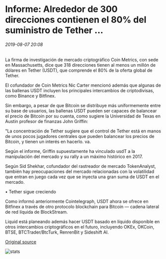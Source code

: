 # Informe: Alrededor de 300 direcciones contienen el 80% del suministro de Tether ...

###### 2019-08-07 20:08

La firma de investigación de mercado criptográfico Coin Metrics, con sede en Massachusetts, dice que 318 direcciones tienen al menos un millón de dólares en Tether (USDT), que comprende el 80% de la oferta global de Tether.

El cofundador de Coin Metrics Nic Carter mencionó además que algunas de las ballenas USDT incluyen los principales intercambios de criptodivisas, como Binance y Bitfinex.

Sin embargo, a pesar de que Bitcoin se distribuye más uniformemente entre su base de usuarios, las ballenas USDT pueden ser capaces de balancear el precio de Bitcoin por su cuenta, como sugiere la Universidad de Texas en Austin profesor de finanzas John Griffin:

"La concentración de Tether sugiere que el control de Tether está en manos de unos pocos jugadores centrales que pueden balancear los precios de Bitcoin, y tienen un interés en hacerlo. va.

Según el informe, Griffin supuestamente ha vinculado usdT a la manipulación del mercado y su rally a un máximo histórico en 2017.

Según Sid Shekhar, cofundador del rastreador de mercado TokenAnalyst, también hay preocupaciones del mercado relacionadas con la volatilidad que entran en juego cada vez que se inyecta una gran suma de USDT en el mercado.

• Tether sigue creciendo

Como informó anteriormente Cointelegraph, USDT ahora se ofrece en Bitfinex a través de otro protocolo blockchain para Bitcoin — cadena lateral de red líquida de BlockStream.

Liquid está planeando además hacer USDT basado en líquido disponible en otros intercambios criptográficos en el futuro, incluyendo OKEx, OKCoin, BTSE, BTCTrader/BtcTurk, RenrenBit y Sideshift AI.

[Original source](https://cointelegraph.com/news/report-around-300-addresses-contain-80-of-tether-supply)

![stats](https://c.statcounter.com/11760860/0/a89fa40b/1/ "stats")